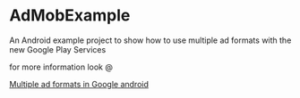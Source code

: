 AdMobExample
============

An Android example project to show how to use multiple ad formats with the new Google Play Services

for more information look @ 

[Multiple ad formats in Google android](http://holoduke.nl/android-maximize-admob-revenue-by-using-multiple-ad-formats/)



